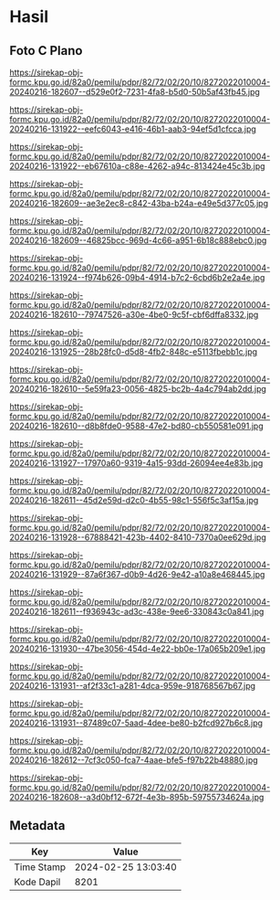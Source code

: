 # Hasil

## Foto C Plano

https://sirekap-obj-formc.kpu.go.id/82a0/pemilu/pdpr/82/72/02/20/10/8272022010004-20240216-182607--d529e0f2-7231-4fa8-b5d0-50b5af43fb45.jpg

https://sirekap-obj-formc.kpu.go.id/82a0/pemilu/pdpr/82/72/02/20/10/8272022010004-20240216-131922--eefc6043-e416-46b1-aab3-94ef5d1cfcca.jpg

https://sirekap-obj-formc.kpu.go.id/82a0/pemilu/pdpr/82/72/02/20/10/8272022010004-20240216-131922--eb67610a-c88e-4262-a94c-813424e45c3b.jpg

https://sirekap-obj-formc.kpu.go.id/82a0/pemilu/pdpr/82/72/02/20/10/8272022010004-20240216-182609--ae3e2ec8-c842-43ba-b24a-e49e5d377c05.jpg

https://sirekap-obj-formc.kpu.go.id/82a0/pemilu/pdpr/82/72/02/20/10/8272022010004-20240216-182609--46825bcc-969d-4c66-a951-6b18c888ebc0.jpg

https://sirekap-obj-formc.kpu.go.id/82a0/pemilu/pdpr/82/72/02/20/10/8272022010004-20240216-131924--f974b626-09b4-4914-b7c2-6cbd6b2e2a4e.jpg

https://sirekap-obj-formc.kpu.go.id/82a0/pemilu/pdpr/82/72/02/20/10/8272022010004-20240216-182610--79747526-a30e-4be0-9c5f-cbf6dffa8332.jpg

https://sirekap-obj-formc.kpu.go.id/82a0/pemilu/pdpr/82/72/02/20/10/8272022010004-20240216-131925--28b28fc0-d5d8-4fb2-848c-e5113fbebb1c.jpg

https://sirekap-obj-formc.kpu.go.id/82a0/pemilu/pdpr/82/72/02/20/10/8272022010004-20240216-182610--5e59fa23-0056-4825-bc2b-4a4c794ab2dd.jpg

https://sirekap-obj-formc.kpu.go.id/82a0/pemilu/pdpr/82/72/02/20/10/8272022010004-20240216-182610--d8b8fde0-9588-47e2-bd80-cb550581e091.jpg

https://sirekap-obj-formc.kpu.go.id/82a0/pemilu/pdpr/82/72/02/20/10/8272022010004-20240216-131927--17970a60-9319-4a15-93dd-26094ee4e83b.jpg

https://sirekap-obj-formc.kpu.go.id/82a0/pemilu/pdpr/82/72/02/20/10/8272022010004-20240216-182611--45d2e59d-d2c0-4b55-98c1-556f5c3af15a.jpg

https://sirekap-obj-formc.kpu.go.id/82a0/pemilu/pdpr/82/72/02/20/10/8272022010004-20240216-131928--67888421-423b-4402-8410-7370a0ee629d.jpg

https://sirekap-obj-formc.kpu.go.id/82a0/pemilu/pdpr/82/72/02/20/10/8272022010004-20240216-131929--87a6f367-d0b9-4d26-9e42-a10a8e468445.jpg

https://sirekap-obj-formc.kpu.go.id/82a0/pemilu/pdpr/82/72/02/20/10/8272022010004-20240216-182611--f936943c-ad3c-438e-9ee6-330843c0a841.jpg

https://sirekap-obj-formc.kpu.go.id/82a0/pemilu/pdpr/82/72/02/20/10/8272022010004-20240216-131930--47be3056-454d-4e22-bb0e-17a065b209e1.jpg

https://sirekap-obj-formc.kpu.go.id/82a0/pemilu/pdpr/82/72/02/20/10/8272022010004-20240216-131931--af2f33c1-a281-4dca-959e-918768567b67.jpg

https://sirekap-obj-formc.kpu.go.id/82a0/pemilu/pdpr/82/72/02/20/10/8272022010004-20240216-131931--87489c07-5aad-4dee-be80-b2fcd927b6c8.jpg

https://sirekap-obj-formc.kpu.go.id/82a0/pemilu/pdpr/82/72/02/20/10/8272022010004-20240216-182612--7cf3c050-fca7-4aae-bfe5-f97b22b48880.jpg

https://sirekap-obj-formc.kpu.go.id/82a0/pemilu/pdpr/82/72/02/20/10/8272022010004-20240216-182608--a3d0bf12-672f-4e3b-895b-59755734624a.jpg


## Metadata

| Key        | Value               |
| ---------- | ------------------- |
| Time Stamp | 2024-02-25 13:03:40 |
| Kode Dapil | 8201                |



